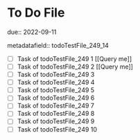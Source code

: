 # To Do File

due:: 2022-09-11

metadatafield:: todoTestFile_249_14

- [ ] Task of todoTestFile_249 1 [[Query me]]
- [ ] Task of todoTestFile_249 2 [[Query me]]
- [ ] Task of todoTestFile_249 3
- [ ] Task of todoTestFile_249 4
- [ ] Task of todoTestFile_249 5
- [ ] Task of todoTestFile_249 6
- [ ] Task of todoTestFile_249 7
- [ ] Task of todoTestFile_249 8
- [ ] Task of todoTestFile_249 9
- [ ] Task of todoTestFile_249 10